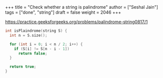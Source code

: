 +++
title = "Check whether a string is palindrome"
author = ["Seshal Jain"]
tags = ["done", "string"]
draft = false
weight = 2046
+++

<https://practice.geeksforgeeks.org/problems/palindrome-string0817/1>

```cpp
int isPlaindrome(string S) {
  int n = S.size();

  for (int i = 0; i < n / 2; i++) {
    if (S[i] != S[n - i - 1])
      return false;
  }

  return true;
}
```

